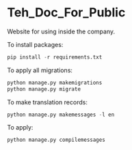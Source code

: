 # Teh_Doc_For_Public
Website for using inside the company.

To install packages:<br>
```python
pip install -r requirements.txt
```
To apply all migrations:<br>
```python
python manage.py makemigrations
python manage.py migrate
```

To make translation records:
```python
python manage.py makemessages -l en
```

To apply:
```python
python manage.py compilemessages
```
